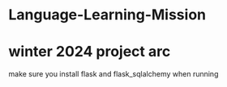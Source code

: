 # Language-Learning-Mission
# winter 2024 project arc
make sure you install flask and flask_sqlalchemy when running